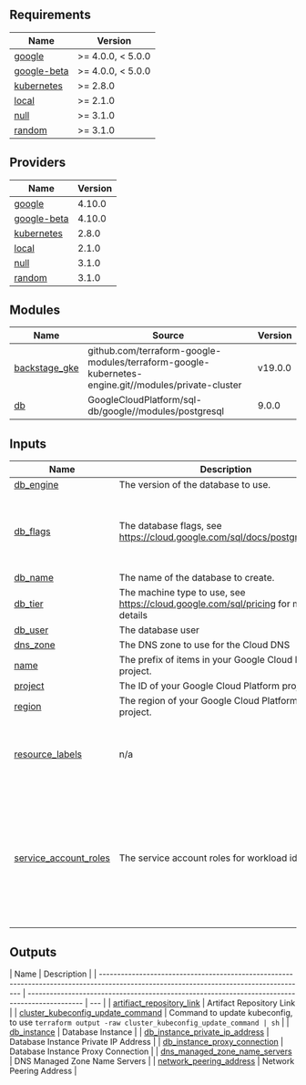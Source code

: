 ## Requirements

| Name                                                                           | Version           |
| ------------------------------------------------------------------------------ | ----------------- |
| <a name="requirement_google"></a> [google](#requirement_google)                | >= 4.0.0, < 5.0.0 |
| <a name="requirement_google-beta"></a> [google-beta](#requirement_google-beta) | >= 4.0.0, < 5.0.0 |
| <a name="requirement_kubernetes"></a> [kubernetes](#requirement_kubernetes)    | >= 2.8.0          |
| <a name="requirement_local"></a> [local](#requirement_local)                   | >= 2.1.0          |
| <a name="requirement_null"></a> [null](#requirement_null)                      | >= 3.1.0          |
| <a name="requirement_random"></a> [random](#requirement_random)                | >= 3.1.0          |

## Providers

| Name                                                                     | Version |
| ------------------------------------------------------------------------ | ------- |
| <a name="provider_google"></a> [google](#provider_google)                | 4.10.0  |
| <a name="provider_google-beta"></a> [google-beta](#provider_google-beta) | 4.10.0  |
| <a name="provider_kubernetes"></a> [kubernetes](#provider_kubernetes)    | 2.8.0   |
| <a name="provider_local"></a> [local](#provider_local)                   | 2.1.0   |
| <a name="provider_null"></a> [null](#provider_null)                      | 3.1.0   |
| <a name="provider_random"></a> [random](#provider_random)                | 3.1.0   |

## Modules

| Name                                                                       | Source                                                                                              | Version |
| -------------------------------------------------------------------------- | --------------------------------------------------------------------------------------------------- | ------- |
| <a name="module_backstage_gke"></a> [backstage_gke](#module_backstage_gke) | github.com/terraform-google-modules/terraform-google-kubernetes-engine.git//modules/private-cluster | v19.0.0 |
| <a name="module_db"></a> [db](#module_db)                                  | GoogleCloudPlatform/sql-db/google//modules/postgresql                                               | 9.0.0   |

## Inputs

| Name                                                                                             | Description                                                                          | Type           | Default                                                                                                                                                                                                                                                                 | Required |
| ------------------------------------------------------------------------------------------------ | ------------------------------------------------------------------------------------ | -------------- | ----------------------------------------------------------------------------------------------------------------------------------------------------------------------------------------------------------------------------------------------------------------------- | :------: |
| <a name="input_db_engine"></a> [db_engine](#input_db_engine)                                     | The version of the database to use.                                                  | `string`       | `"POSTGRES_14"`                                                                                                                                                                                                                                                         |    no    |
| <a name="input_db_flags"></a> [db_flags](#input_db_flags)                                        | The database flags, see <https://cloud.google.com/sql/docs/postgres/flags>           | `list`         | <pre>[<br> {<br> "name": "max_connections",<br> "value": "100"<br> }<br>]</pre>                                                                                                                                                                                         |    no    |
| <a name="input_db_name"></a> [db_name](#input_db_name)                                           | The name of the database to create.                                                  | `string`       | `"backstage"`                                                                                                                                                                                                                                                           |    no    |
| <a name="input_db_tier"></a> [db_tier](#input_db_tier)                                           | The machine type to use, see <https://cloud.google.com/sql/pricing> for more details | `string`       | `"db-f1-micro"`                                                                                                                                                                                                                                                         |    no    |
| <a name="input_db_user"></a> [db_user](#input_db_user)                                           | The database user                                                                    | `string`       | `"backstage"`                                                                                                                                                                                                                                                           |    no    |
| <a name="input_dns_zone"></a> [dns_zone](#input_dns_zone)                                        | The DNS zone to use for the Cloud DNS                                                | `string`       | `"hd.dev.breu.io."`                                                                                                                                                                                                                                                     |    no    |
| <a name="input_name"></a> [name](#input_name)                                                    | The prefix of items in your Google Cloud Platform project.                           | `string`       | `"backstage"`                                                                                                                                                                                                                                                           |    no    |
| <a name="input_project"></a> [project](#input_project)                                           | The ID of your Google Cloud Platform project.                                        | `string`       | `"hd-backstage-poc-28107"`                                                                                                                                                                                                                                              |    no    |
| <a name="input_region"></a> [region](#input_region)                                              | The region of your Google Cloud Platform project.                                    | `string`       | `"europe-west3"`                                                                                                                                                                                                                                                        |    no    |
| <a name="input_resource_labels"></a> [resource_labels](#input_resource_labels)                   | n/a                                                                                  | `map`          | <pre>{<br> "application": "backstage",<br> "environment": "poc",<br> "team": "breu"<br>}</pre>                                                                                                                                                                          |    no    |
| <a name="input_service_account_roles"></a> [service_account_roles](#input_service_account_roles) | The service account roles for workload identity                                      | `list(string)` | <pre>[<br> "roles/artifactregistry.reader",<br> "roles/cloudsql.client",<br> "roles/logging.logWriter",<br> "roles/monitoring.metricWriter",<br> "roles/stackdriver.resourceMetadata.writer",<br> "roles/storage.objectViewer",<br> "roles/cloudtrace.agent"<br>]</pre> |    no    |

## Outputs

| Name                                                                                                                                   | Description                                                                                   |
| -------------------------------------------------------------------------------------------------------------------------------------- | --------------------------------------------------------------------------------------------- | --- |
| <a name="output_artifiact_repository_link"></a> [artifiact_repository_link](#output_artifiact_repository_link)                         | Artifact Repository Link                                                                      |
| <a name="output_cluster_kubeconfig_update_command"></a> [cluster_kubeconfig_update_command](#output_cluster_kubeconfig_update_command) | Command to update kubeconfig, to use `terraform output -raw cluster_kubeconfig_update_command | sh` |
| <a name="output_db_instance"></a> [db_instance](#output_db_instance)                                                                   | Database Instance                                                                             |
| <a name="output_db_instance_private_ip_address"></a> [db_instance_private_ip_address](#output_db_instance_private_ip_address)          | Database Instance Private IP Address                                                          |
| <a name="output_db_instance_proxy_connection"></a> [db_instance_proxy_connection](#output_db_instance_proxy_connection)                | Database Instance Proxy Connection                                                            |
| <a name="output_dns_managed_zone_name_servers"></a> [dns_managed_zone_name_servers](#output_dns_managed_zone_name_servers)             | DNS Managed Zone Name Servers                                                                 |
| <a name="output_network_peering_address"></a> [network_peering_address](#output_network_peering_address)                               | Network Peering Address                                                                       |
